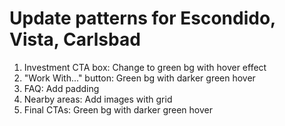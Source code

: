 # Update patterns for Escondido, Vista, Carlsbad

1. Investment CTA box: Change to green bg with hover effect
2. "Work With..." button: Green bg with darker green hover
3. FAQ: Add padding
4. Nearby areas: Add images with grid
5. Final CTAs: Green bg with darker green hover

